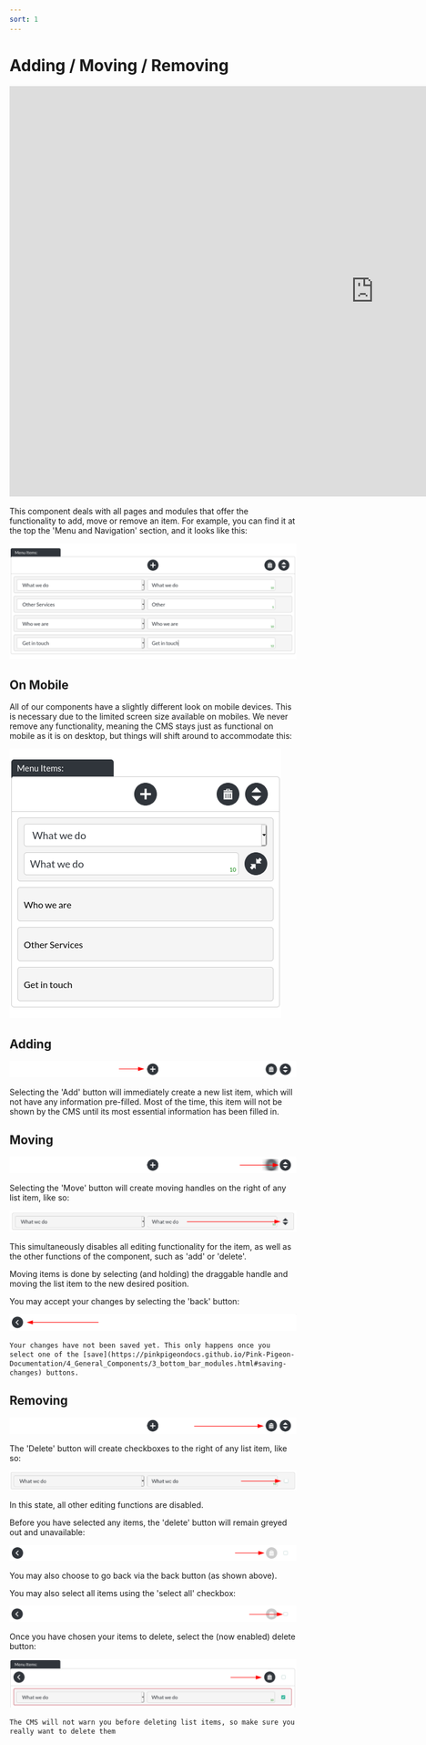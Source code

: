 ```yaml
---
sort: 1
---
```


# Adding / Moving / Removing

<iframe class="vimeo_player" width="1280" height="720" src="https://player.vimeo.com/video/528254297?autoplay=0&loop=1&quality=1080p" frameborder="0" allow="autoplay; fullscreen; picture-in-picture" allowfullscreen></iframe>

This component deals with all pages and modules that offer the functionality to add, move or remove an item. For example, you can find it at the top the 'Menu and Navigation' section, and it looks like this:

![Image of Menu Items, within Menu and Navigation](https://raw.githubusercontent.com/pinkpigeondocs/Pink-Pigeon-Documentation/master/docs/4_General_Components/images/general_components_nav_example.png)


## On Mobile

All of our components have a slightly different look on mobile devices. This is necessary due to the limited screen size available on mobiles. We never remove any functionality, meaning the CMS stays just as functional on mobile as it is on desktop, but things will shift around to accommodate this:

![Image of Menu Items, within Menu and Navigation, for advanced users, on mobile](https://raw.githubusercontent.com/pinkpigeondocs/Pink-Pigeon-Documentation/master/docs/4_General_Components/images/general_components_nav_example_mobile.png)


## Adding

![Image of the add / move / remove component, 'add' highlighted](https://raw.githubusercontent.com/pinkpigeondocs/Pink-Pigeon-Documentation/master/docs/4_General_Components/images/general_components_nav_example_add_highlighted.png)

Selecting the 'Add' button will immediately create a new list item, which will not have any information pre-filled. Most of the time, this item will not be shown by the CMS until its most essential information has been filled in.

## Moving

![Image of the add / move / remove component, 'move' highlighted](https://raw.githubusercontent.com/pinkpigeondocs/Pink-Pigeon-Documentation/master/docs/4_General_Components/images/general_components_nav_example_move_highlighted.png)

Selecting the 'Move' button will create moving handles on the right of any list item, like so:

![Image of the add / move / remove component, 'move' highlighted](https://raw.githubusercontent.com/pinkpigeondocs/Pink-Pigeon-Documentation/master/docs/4_General_Components/images/general_components_moving_handle.png)

This simultaneously disables all editing functionality for the item, as well as the other functions of the component, such as 'add' or 'delete'.

Moving items is done by selecting (and holding) the draggable handle and moving the list item to the new desired position.

You may accept your changes by selecting the 'back' button:

![Image of the add / move / remove component, 'move' highlighted](https://raw.githubusercontent.com/pinkpigeondocs/Pink-Pigeon-Documentation/master/docs/4_General_Components/images/general_components_move_back_button.png)

```tip
Your changes have not been saved yet. This only happens once you select one of the [save](https://pinkpigeondocs.github.io/Pink-Pigeon-Documentation/4_General_Components/3_bottom_bar_modules.html#saving-changes) buttons.
```

## Removing

![Image of the add / move / remove component, 'remove' highlighted](https://raw.githubusercontent.com/pinkpigeondocs/Pink-Pigeon-Documentation/master/docs/4_General_Components/images/general_components_nav_example_remove_highlighted.png)

The 'Delete' button will create checkboxes to the right of any list item, like so:

![Image of the 'delete' checkbox within the add / move / delete states](https://raw.githubusercontent.com/pinkpigeondocs/Pink-Pigeon-Documentation/master/docs/4_General_Components/images/general_components_delete_checkbox.png)

In this state, all other editing functions are disabled.

Before you have selected any items, the 'delete' button will remain greyed out and unavailable:

![Image of the 'delete' state, with delete greyed out](https://raw.githubusercontent.com/pinkpigeondocs/Pink-Pigeon-Documentation/master/docs/4_General_Components/images/general_components_delete_greyed_out.png)

You may also choose to go back via the back button (as shown above).

You may also select all items using the 'select all' checkbox:

![Image of the 'delete' state, delete all checkbox](https://raw.githubusercontent.com/pinkpigeondocs/Pink-Pigeon-Documentation/master/docs/4_General_Components/images/general_components_delete_all.png)

Once you have chosen your items to delete, select the (now enabled) delete button:

![Image of the 'delete' state, delete enabled](https://raw.githubusercontent.com/pinkpigeondocs/Pink-Pigeon-Documentation/master/docs/4_General_Components/images/general_components_delete_enabled.png)

```danger
The CMS will not warn you before deleting list items, so make sure you really want to delete them
```